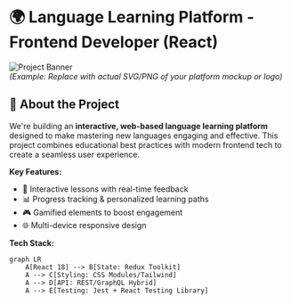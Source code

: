 # 🌍 Language Learning Platform - Frontend Developer (React)

![Project Banner](./assets/project-banner.png)  
*(Example: Replace with actual SVG/PNG of your platform mockup or logo)*

## 🚀 About the Project

We're building an **interactive, web-based language learning platform** designed to make mastering new languages engaging and effective. This project combines educational best practices with modern frontend tech to create a seamless user experience.

**Key Features:**
- 🎯 Interactive lessons with real-time feedback
- 📊 Progress tracking & personalized learning paths
- 🎮 Gamified elements to boost engagement
- 🌐 Multi-device responsive design

**Tech Stack:**
```mermaid
graph LR
    A[React 18] --> B[State: Redux Toolkit]
    A --> C[Styling: CSS Modules/Tailwind]
    A --> D[API: REST/GraphQL Hybrid]
    A --> E[Testing: Jest + React Testing Library]
